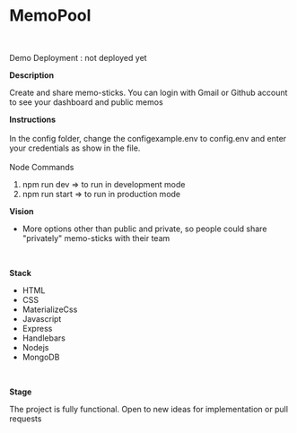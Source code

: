 <h1> MemoPool </h1><br>

Demo Deployment : not deployed yet
<br>


<strong>Description</strong><br>

Create and share memo-sticks. You can login with Gmail or Github account to see your dashboard and public memos<br>

<strong>Instructions</strong><br>  
In the config folder, change the configexample.env to config.env and enter your credentials as show in the file.
<br><br>
Node Commands
1. npm run dev => to run in development mode
2. npm run start => to run in production mode

<strong>Vision</strong><br>  
<ul>
  <li>More options other than public and private, so people could share "privately" memo-sticks with their team</li>

  
</ul>
<br>
 
<strong>Stack</strong><br>
<ul>
  <li>HTML</li>
  <li>CSS</li>
  <li>MaterializeCss</li>
  <li>Javascript</li>
  <li>Express</li>
  <li>Handlebars</li>
  <li>Nodejs</li> 
  <li>MongoDB</li> 
</ul>
 <br>

<strong>Stage</strong><br>

The project is fully functional. Open to new ideas for implementation or pull requests

